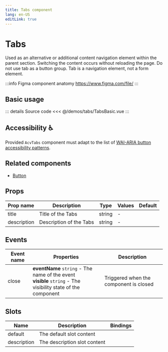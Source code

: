 ```yaml
---
title: Tabs component
lang: en-US
editLink: true
---
```


# Tabs

Used as an alternative or additional content navigation element within the parent section.
Switching the content occurs without reloading the page.
Do not use tab as a button group.
Tab is a navigation element, not a form element.

:::info Figma component anatomy
https://www.figma.com/file/
:::

## Basic usage

<TabsBasic />

::: details Source code
<<< @/demos/tabs/TabsBasic.vue
:::

## Accessibility ♿️

Provided `AcvTabs` component must adapt to the list of
[WAI-ARIA button accessibility patterns](https://www.w3.org/WAI/ARIA/apg/patterns/tabs/).

## Related components

- [Button](/components/button/button.doc)

## Props

| Prop name   | Description             | Type   | Values | Default |
| ----------- | ----------------------- | ------ | ------ | ------- |
| title       | Title of the Tabs       | string | -      |         |
| description | Description of the Tabs | string | -      |         |

## Events

| Event name | Properties                                                                                                      | Description                            |
| ---------- | --------------------------------------------------------------------------------------------------------------- | -------------------------------------- |
| close      | **eventName** `string` - The name of the event<br/>**visible** `string` - The visibility state of the component | Triggered when the component is closed |

## Slots

| Name        | Description                  | Bindings |
| ----------- | ---------------------------- | -------- |
| default     | The default slot content     |          |
| description | The description slot content |          |
